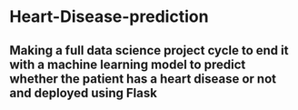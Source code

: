 # Heart-Disease-prediction

## Making a full data science project cycle to end it with a machine learning model to predict whether the patient has a heart disease or not and deployed using Flask
